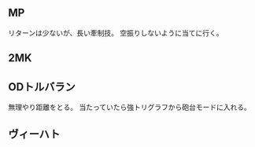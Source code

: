 ## MP

リターンは少ないが、長い牽制技。
空振りしないように当てに行く。

## 2MK

## ODトルバラン

無理やり距離をとる。
当たっていたら強トリグラフから砲台モードに入れる。

## ヴィーハト
